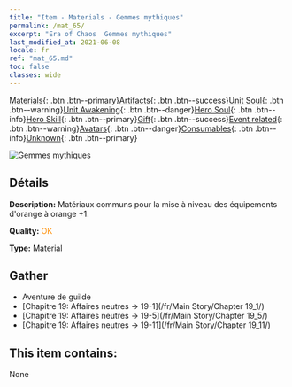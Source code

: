 ```yaml
---
title: "Item - Materials - Gemmes mythiques"
permalink: /mat_65/
excerpt: "Era of Chaos  Gemmes mythiques"
last_modified_at: 2021-06-08
locale: fr
ref: "mat_65.md"
toc: false
classes: wide
---
```

 [Materials](/ItemsFR/){: .btn .btn--primary}[Artifacts](/ItemsFR/Artifacts/){: .btn .btn--success}[Unit Soul](/ItemsFR/UnitSoul/){: .btn .btn--warning}[Unit Awakening](/ItemsFR/UnitAwakening/){: .btn .btn--danger}[Hero Soul](/ItemsFR/HeroSoul/){: .btn .btn--info}[Hero Skill](/ItemsFR/HeroSkill/){: .btn .btn--primary}[Gift](/ItemsFR/Gift/){: .btn .btn--success}[Event related](/ItemsFR/Events/){: .btn .btn--warning}[Avatars](/ItemsFR/Avatars/){: .btn .btn--danger}[Consumables](/ItemsFR/Consumables/){: .btn .btn--info}[Unknown](/ItemsFR/Unknown/){: .btn .btn--primary}

 ![Gemmes mythiques](/images/t/i_cailiao_baoshi3.png)

## Détails
 **Description:** Matériaux communs pour la mise à niveau des équipements d'orange à orange +1.

 **Quality:** <span style="color: #FF8C00">OK</span>

 **Type:** Material

## Gather

*    Aventure de guilde 
*    [Chapitre 19: Affaires neutres -> 19-1](/fr/Main Story/Chapter 19_1/) 
*    [Chapitre 19: Affaires neutres -> 19-5](/fr/Main Story/Chapter 19_5/) 
*    [Chapitre 19: Affaires neutres -> 19-11](/fr/Main Story/Chapter 19_11/) 

## This item contains:

  None


